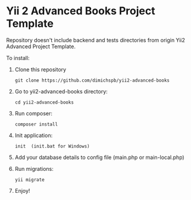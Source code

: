 Yii 2 Advanced Books Project Template
=====================================

Repository doesn't include backend and tests directories from origin Yii2 Advanced Project Template.

To install:

 1. Clone this repository

        git clone https://github.com/dimichspb/yii2-advanced-books

 2. Go to yii2-advanced-books directory:

        cd yii2-advanced-books

 3. Run composer:

        composer install

 4. Init application:

        init  (init.bat for Windows)

 5. Add your database details to config file (main.php or main-local.php)
 6. Run migrations:

        yii migrate

 7. Enjoy!



